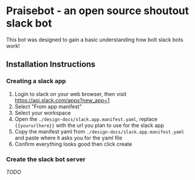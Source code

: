 # Praisebot - an open source shoutout slack bot
This bot was designed to gain a basic understanding how bolt slack bots work!


## Installation Instructions

### Creating a slack app
1. Login to slack on your web browser, then visit https://api.slack.com/apps?new_app=1
2. Select "From app manifest"
3. Select your workspace
4. Open the `./design-docs/slack.app.manifest.yaml`, replace `{{yoururlhere}}` with the url you plan to use for the slack app
5. Copy the manifest yaml from `./design-docs/slack.app.manifest.yaml` and paste where it asks you for the yaml file
6. Confirm everything looks good then click create


### Create the slack bot server
*TODO*